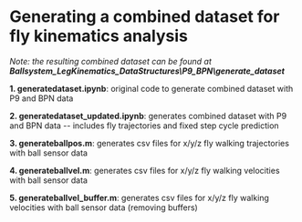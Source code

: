 # Generating a combined dataset for fly kinematics analysis

_Note: the resulting combined dataset can be found at **Ballsystem_LegKinematics_DataStructures\P9_BPN\generate_dataset**_

**1. generatedataset.ipynb**: original code to generate combined dataset with P9 and BPN data

**2. generatedataset_updated.ipynb**: generates combined dataset with P9 and BPN data -- includes fly trajectories and fixed step cycle prediction

**3. generateballpos.m**: generates csv files for x/y/z fly walking trajectories with ball sensor data

**4. generateballvel.m**: generates csv files for x/y/z fly walking velocities with ball sensor data

**5. generateballvel_buffer.m**: generates csv files for x/y/z fly walking velocities with ball sensor data (removing buffers)
